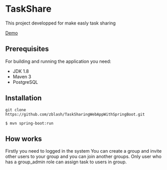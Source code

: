 # TaskShare
This project developped for make easly task sharing

[Demo][website] 

[website]: https://taskshareapp.herokuapp.com

## Prerequisites

For building and running the application you need:

- JDK 1.8
- Maven 3
- PostgreSQL

## Installation
```
git clone https://github.com/zblash/TaskSharingWebAppWithSpringBoot.git
```
```
$ mvn spring-boot:run
```
## How works
Firstly you need to logged in the system
You can create a group and invite other users to your group and you can join another groups.
Only user who has a group_admin role can assign task to users in group.
